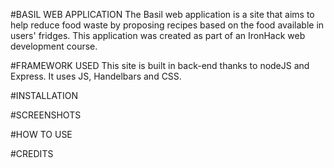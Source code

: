 #BASIL WEB APPLICATION 
The Basil web application is a site that aims to help reduce food waste by proposing recipes based on the food available in users' fridges. 
This application was created as part of an IronHack web development course. 

#FRAMEWORK USED 
This site is built in back-end thanks to nodeJS and Express. It uses JS, Handelbars and CSS. 

#INSTALLATION 

#SCREENSHOTS

#HOW TO USE

#CREDITS 
